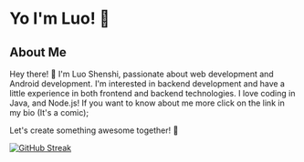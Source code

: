 # Yo I'm Luo! 🚀

## About Me
Hey there! 👋 I'm Luo Shenshi, passionate about web development and Android development. I'm interested in backend development and have a little experience in both frontend and backend technologies. I love coding in Java, and Node.js!
If you want to know about me more click on the link in my bio (It's a comic);

Let's create something awesome together! 🌟

[![GitHub Streak](https://github-readme-streak-stats.herokuapp.com?user=luoshenshi&theme=tokyonight&date_format=M%20j%5B%2C%20Y%5D)](https://git.io/streak-stats)
